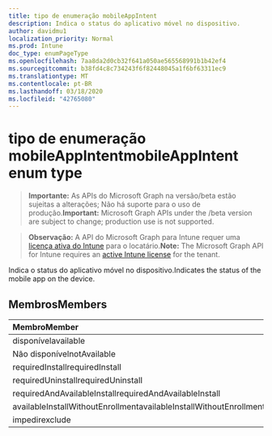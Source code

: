 ```yaml
---
title: tipo de enumeração mobileAppIntent
description: Indica o status do aplicativo móvel no dispositivo.
author: davidmu1
localization_priority: Normal
ms.prod: Intune
doc_type: enumPageType
ms.openlocfilehash: 7aa8da2d0cb32f641a050ae565568991b1b42ef4
ms.sourcegitcommit: b38fd4c8c734243f6f82448045a1f6bf63311ec9
ms.translationtype: MT
ms.contentlocale: pt-BR
ms.lasthandoff: 03/18/2020
ms.locfileid: "42765080"
---
```

# <a name="mobileappintent-enum-type"></a><span data-ttu-id="f5689-103">tipo de enumeração mobileAppIntent</span><span class="sxs-lookup"><span data-stu-id="f5689-103">mobileAppIntent enum type</span></span>

> <span data-ttu-id="f5689-104">**Importante:** As APIs do Microsoft Graph na versão/beta estão sujeitas a alterações; Não há suporte para o uso de produção.</span><span class="sxs-lookup"><span data-stu-id="f5689-104">**Important:** Microsoft Graph APIs under the /beta version are subject to change; production use is not supported.</span></span>

> <span data-ttu-id="f5689-105">**Observação:** A API do Microsoft Graph para Intune requer uma [licença ativa do Intune](https://go.microsoft.com/fwlink/?linkid=839381) para o locatário.</span><span class="sxs-lookup"><span data-stu-id="f5689-105">**Note:** The Microsoft Graph API for Intune requires an [active Intune license](https://go.microsoft.com/fwlink/?linkid=839381) for the tenant.</span></span>

<span data-ttu-id="f5689-106">Indica o status do aplicativo móvel no dispositivo.</span><span class="sxs-lookup"><span data-stu-id="f5689-106">Indicates the status of the mobile app on the device.</span></span>

## <a name="members"></a><span data-ttu-id="f5689-107">Membros</span><span class="sxs-lookup"><span data-stu-id="f5689-107">Members</span></span>
|<span data-ttu-id="f5689-108">Membro</span><span class="sxs-lookup"><span data-stu-id="f5689-108">Member</span></span>|<span data-ttu-id="f5689-109">Valor</span><span class="sxs-lookup"><span data-stu-id="f5689-109">Value</span></span>|<span data-ttu-id="f5689-110">Descrição</span><span class="sxs-lookup"><span data-stu-id="f5689-110">Description</span></span>|
|:---|:---|:---|
|<span data-ttu-id="f5689-111">disponível</span><span class="sxs-lookup"><span data-stu-id="f5689-111">available</span></span>|<span data-ttu-id="f5689-112">,0</span><span class="sxs-lookup"><span data-stu-id="f5689-112">0</span></span>|<span data-ttu-id="f5689-113">Disponível</span><span class="sxs-lookup"><span data-stu-id="f5689-113">Available</span></span>|
|<span data-ttu-id="f5689-114">Não disponível</span><span class="sxs-lookup"><span data-stu-id="f5689-114">notAvailable</span></span>|<span data-ttu-id="f5689-115">1</span><span class="sxs-lookup"><span data-stu-id="f5689-115">1</span></span>|<span data-ttu-id="f5689-116">Não disponível</span><span class="sxs-lookup"><span data-stu-id="f5689-116">Not Available</span></span>|
|<span data-ttu-id="f5689-117">requiredInstall</span><span class="sxs-lookup"><span data-stu-id="f5689-117">requiredInstall</span></span>|<span data-ttu-id="f5689-118">duas</span><span class="sxs-lookup"><span data-stu-id="f5689-118">2</span></span>|<span data-ttu-id="f5689-119">Instalação necessária</span><span class="sxs-lookup"><span data-stu-id="f5689-119">Required Install</span></span>|
|<span data-ttu-id="f5689-120">requiredUninstall</span><span class="sxs-lookup"><span data-stu-id="f5689-120">requiredUninstall</span></span>|<span data-ttu-id="f5689-121">3D</span><span class="sxs-lookup"><span data-stu-id="f5689-121">3</span></span>|<span data-ttu-id="f5689-122">Desinstalação necessária</span><span class="sxs-lookup"><span data-stu-id="f5689-122">Required Uninstall</span></span>|
|<span data-ttu-id="f5689-123">requiredAndAvailableInstall</span><span class="sxs-lookup"><span data-stu-id="f5689-123">requiredAndAvailableInstall</span></span>|<span data-ttu-id="f5689-124">4 </span><span class="sxs-lookup"><span data-stu-id="f5689-124">4</span></span>|<span data-ttu-id="f5689-125">RequiredAndAvailableInstall</span><span class="sxs-lookup"><span data-stu-id="f5689-125">RequiredAndAvailableInstall</span></span>|
|<span data-ttu-id="f5689-126">availableInstallWithoutEnrollment</span><span class="sxs-lookup"><span data-stu-id="f5689-126">availableInstallWithoutEnrollment</span></span>|<span data-ttu-id="f5689-127">5 </span><span class="sxs-lookup"><span data-stu-id="f5689-127">5</span></span>|<span data-ttu-id="f5689-128">AvailableInstallWithoutEnrollment</span><span class="sxs-lookup"><span data-stu-id="f5689-128">AvailableInstallWithoutEnrollment</span></span>|
|<span data-ttu-id="f5689-129">impedir</span><span class="sxs-lookup"><span data-stu-id="f5689-129">exclude</span></span>|<span data-ttu-id="f5689-130">6 </span><span class="sxs-lookup"><span data-stu-id="f5689-130">6</span></span>|<span data-ttu-id="f5689-131">Excluir</span><span class="sxs-lookup"><span data-stu-id="f5689-131">Exclude</span></span>|




